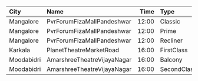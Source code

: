 | City       | Name                        |  Time | Type        | Price | Capacity | Booked |
| :--------- | :-------------------------- | ----: | :---------- | ----: | -------: | -----: |
| Mangalore  | PvrForumFizaMallPandeshwar  | 12:00 | Classic     |  150₹ |       63 |      7 |
| Mangalore  | PvrForumFizaMallPandeshwar  | 12:00 | Prime       |  150₹ |       20 |     16 |
| Mangalore  | PvrForumFizaMallPandeshwar  | 12:00 | Recliner    |  300₹ |        6 |      6 |
| Karkala    | PlanetTheatreMarketRoad     | 16:00 | FirstClass  |  100₹ |       98 |     70 |
| Moodabidri | AmarshreeTheatreVijayaNagar | 16:00 | Balcony     |  100₹ |      192 |    152 |
| Moodabidri | AmarshreeTheatreVijayaNagar | 16:00 | SecondClass |   90₹ |      368 |    368 |